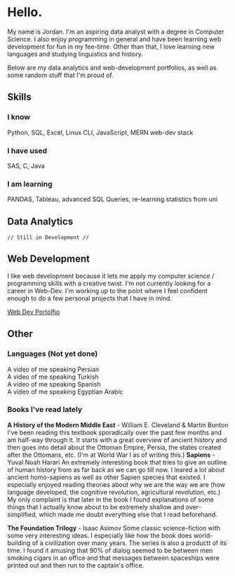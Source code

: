 # Hello.

My name is Jordan. I'm an aspiring data analyst with a degree in Computer Science. I also enjoy programming in general and have been learning web development for fun in my fee-time. Other than that, I love learning new languages and studying linguistics and history.

Below are my data analytics and web-development portfolios, as well as some random stuff that I'm proud of.

## Skills
### I know
Python, SQL, Excel, Linux CLI, JavaScript, MERN web-dev stack
### I have used
SAS, C, Java 
### I am learning
PANDAS, Tableau, advanced SQL Queries, re-learning statistics from uni

## Data Analytics
    // Still in Development //

## Web Development
I like web development because it lets me apply my computer science / programming skills with a creative twist. I'm not currently looking for a career in Web-Dev. I'm working up to the point where I feel confident enough to do a few personal projects that I have in mind.

[Web Dev Portolfio](https://github.com/jmcgallia/Portfolio)

## Other

### Languages (Not yet done)

A video of me speaking Persian <br>
A video of me speaking Turkish <br>
A video of me speaking Spanish <br>
A video of me speaking Egyptian Arabic <br>

### Books I've read lately

**A History of the Modern Middle East** - William E. Cleveland & Martin Bunton <br>
I've been reading this textbook sporadically over the past few months and am half-way through it. It starts with a great overview of ancient history and then goes into detail about the Ottoman Empire, Persia, the states created after the Ottomans, etc. (I'm at World War I as of writing this.) 
**Sapiens** - Yuval Noah Harari
An extremely interesting book that tries to give an outline of human history from as far back as we can go till now. I leared a lot about ancient homo-sapiens as well as other Sapien species that existed. I especially enjoyed reading theories about why we are the way we are (how language developed, the cognitive revolution, agricultural revolution, etc.) My only complaint is that later in the book I found explanations of some things that I actually know about to be extremely shallow and over-simplified, which made me doubt everything else that I read beforehand.

**The Foundation Trilogy** - Isaac Asimov
Some classic science-fiction with some very interesting ideas. I especially like how the book does world-building of a civilization over many years. The series is also a productt of its time. I found it amusing that 90% of dialog seemed to be between men smoking cigars in an office and that messages between spaceships were printed out and then run to the captain's office. 

<!--
**jmcgallia/jmcgallia** is a ✨ _special_ ✨ repository because its `README.md` (this file) appears on your GitHub profile.

Here are some ideas to get you started:

- 🔭 I’m currently working on ...
- 🌱 I’m currently learning ...
- 👯 I’m looking to collaborate on ...
- 🤔 I’m looking for help with ...
- 💬 Ask me about ...
- 📫 How to reach me: ...
- 😄 Pronouns: ...
- ⚡ Fun fact: ...
-->

